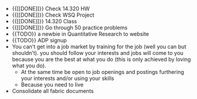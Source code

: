 - {{[[DONE]]}} Check 14.320 HW 
- {{[[DONE]]}} Check WSQ Project
- {{[[DONE]]}} 14.320 Class
- {{[[DONE]]}} Go through 50 practice problems
- {{TODO}} a newbie in Quantitative Research to website
- {{TODO}} ADP signup
- You can’t get into a job market by training for the job (well you can but shouldn’t). you should follow your interests and jobs will come to you because you are the best at what you do (this is only achieved by loving what you do).
    - At the same time be open to job openings and postings furthering your interests and/or using your skills
    - Because you need to live
- Consolidate all fabric documents
